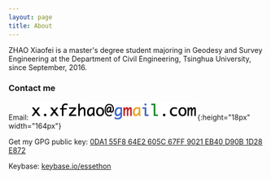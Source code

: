 ```yaml
---
layout: page
title: About
---
```


ZHAO Xiaofei is a master's degree student majoring in Geodesy and Survey Engineering at the Department of Civil Engineering, Tsinghua University, since September, 2016.

### Contact me

Email: ![email](/img/gmail.png){:height="18px" width="164px"}

Get my GPG public key:
[0DA1 55F8 64E2 605C 67FF  9021 EB40 D90B 1D28 E872](/gpg/1D28E872.pub.asc)

Keybase: [keybase.io/essethon](https://keybase.io/essethon)